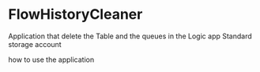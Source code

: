 # FlowHistoryCleaner

Application that delete the Table and the queues in the Logic app Standard storage account 

how to use the application 
